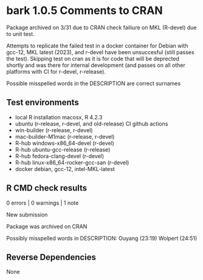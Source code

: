 # bark 1.0.5 Comments to CRAN

Package archived on 3/31 due to CRAN check failiure on MKL (R-devel) due
to unit test.  

Attempts to replicate the failed test in a docker container for
Debian with gcc-12, MKL latest (2023), and r-devel have been unsuccesful 
(still passes the test).   Skipping test on cran as it is for 
code that will be deprected shortly and was there for internal development
(and passes on all other platforms with CI for r-devel, r-release).

Possible misspelled words in the DESCRIPTION are correct surnames

## Test environments
- local R installation macosx, R 4.2.3
- ubuntu  (r-release, r-devel, and old-release) CI github actions
- win-builder (r-release, r-devel)
- mac-builder-M1mac (r-release, r-devel)
- R-hub windows-x86_64-devel (r-devel)
- R-hub ubuntu-gcc-release (r-release)
- R-hub fedora-clang-devel (r-devel)
- R-hub linux-x86_64-rocker-gcc-san (r-devel)
- docker debian, gcc-12, intel-MKL-latest


## R CMD check results

0 errors | 0 warnings | 1 note

New submission

Package was archived on CRAN

Possibly misspelled words in DESCRIPTION:
  Ouyang (23:19)
  Wolpert (24:51)  
  
  
## Reverse Dependencies

None    